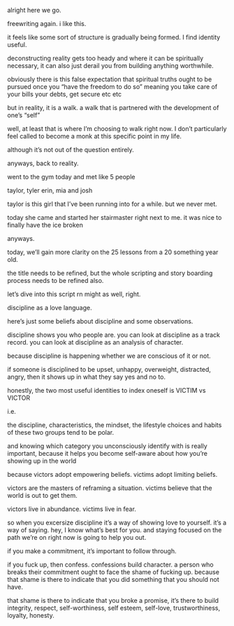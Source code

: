 

alright here we go. 

freewriting again. 
i like this. 

it feels like some sort of structure is gradually being formed. 
I find identity useful. 

deconstructing reality gets too heady and where it can be spiritually necessary, it can also just derail you from building anything worthwhile. 

obviously there is this false expectation that spiritual truths ought to be pursued once you “have the freedom to do so” meaning you take care of your bills your debts, get secure etc etc

but in reality, it is a walk. 
a walk that is partnered with the development of one’s “self”

well, at least that is where I’m choosing to walk right now. 
I don’t particularly feel called to become a monk at this specific point in my life. 

although it’s not out of the question entirely. 

anyways, back to reality. 

went to the gym today
and met like 5 people

taylor, tyler erin, mia and josh

taylor is this girl that I’ve been running into for a while. 
but we never met. 

today she came and started her stairmaster right next to me. 
it was nice to finally have the ice broken

anyways. 

today, we’ll gain more clarity on the 25 lessons from a 20 something year old. 

the title needs to be refined, but the whole scripting and story boarding process needs to be refined also. 

let’s dive into this script rn might as well, right. 

discipline as a love language. 

here’s just some beliefs about discipline and some observations. 

discipline shows you who people are. 
you can look at discipline as a track record. 
you can look at discipline as an analysis of character. 

because discipline is happening whether we are conscious of it or not. 

if someone is disciplined to be upset, unhappy, overweight, distracted, angry, then it shows up in what they say yes and no to. 

honestly, the two most useful identities to index oneself is VICTIM vs VICTOR

i.e.

the discipline, characteristics, the mindset, the lifestyle choices and habits of these two groups tend to be polar. 

and knowing which category you unconsciously identify with is really important, because it helps you become self-aware about how you’re showing up in the world

because victors adopt empowering beliefs. 
victims adopt limiting beliefs. 

victors are the masters of reframing a situation. 
victims believe that the world is out to get them. 

victors live in abundance. 
victims live in fear. 

so when you excersize discipline it’s a way of showing love to yourself. 
it’s a way of saying. 
hey, I know what’s best for you. 
and staying focused on the path we’re on right now is going to help you out. 

if you make a commitment, it’s important to follow through. 

if you fuck up, then confess. 
confessions build character. 
a person who breaks their commitment ought to face the shame of fucking up. 
because that shame is there to indicate that you did something that you should not have. 

that shame is there to indicate that you broke a promise, it’s there to build integrity, respect, self-worthiness, self esteem, self-love, trustworthiness, loyalty, honesty. 



